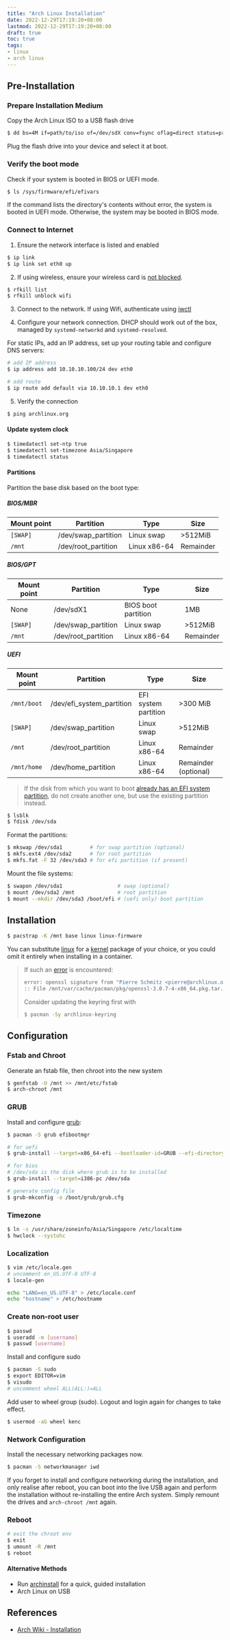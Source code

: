 ```yaml
---
title: "Arch Linux Installation"
date: 2022-12-29T17:19:20+08:00
lastmod: 2022-12-29T17:19:20+08:00
draft: true
toc: true
tags:
- linux
- arch linux
---
```


## Pre-Installation
### Prepare Installation Medium
Copy the Arch Linux ISO to a USB flash drive

```bash
$ dd bs=4M if=path/to/iso of=/dev/sdX conv=fsync oflag=direct status=progress
```

Plug the flash drive into your device and select it at boot.

### Verify the boot mode
Check if your system is booted in BIOS or UEFI mode.

```bash
$ ls /sys/firmware/efi/efivars
```

If the command lists the directory's contents without error, the system is booted in
UEFI mode. Otherwise, the system may be booted in BIOS mode.

### Connect to Internet
1. Ensure the network interface is listed and enabled

```bash
$ ip link
$ ip link set eth0 up
```

2. If using wireless, ensure your wireless card is [not blocked](https://wiki.archlinux.org/title/Network_configuration/Wireless#Rfkill_caveat).

```bash
$ rfkill list
$ rfkill unblock wifi
```

3. Connect to the network. If using Wifi, authenticate using
   [iwctl](https://wiki.archlinux.org/title/Iwd#iwctl)

4. Configure your network connection. DHCP should work out of the box, managed by `systemd-networkd` and `systemd-resolved`.

For static IPs, add an IP address, set up your routing table and configure DNS servers:

```bash
# add IP address
$ ip address add 10.10.10.100/24 dev eth0

# add route
$ ip route add default via 10.10.10.1 dev eth0
```

5. Verify the connection

```bash
$ ping archlinux.org
```

#### Update system clock
```bash
$ timedatectl set-ntp true
$ timedatectl set-timezone Asia/Singapore
$ timedatectl status
```

#### Partitions
Partition the base disk based on the boot type:

##### BIOS/MBR
| Mount point | Partition           | Type         | Size      |
| ----------- | ------------------- | ------------ | --------- |
| `[SWAP]`    | /dev/swap_partition | Linux swap   | >512MiB   |
| `/mnt`      | /dev/root_partition | Linux x86-64 | Remainder |

##### BIOS/GPT
| Mount point | Partition           | Type                | Size      |
| ----------- | ------------------- | ------------------- | --------- |
| None        | /dev/sdX1           | BIOS boot partition | 1MB       |
| `[SWAP]`    | /dev/swap_partition | Linux swap          | >512MiB   |
| `/mnt`      | /dev/root_partition | Linux x86-64        | Remainder |

##### UEFI
| Mount point | Partition                 | Type                  | Size                 |
| ----------- | ------------------------- | --------------------- | -------------------- |
| `/mnt/boot` | /dev/efi_system_partition | EFI system partition | >300 MiB             |
| `[SWAP]`    | /dev/swap_partition       | Linux swap            | >512MiB              |
| `/mnt`      | /dev/root_partition       | Linux x86-64          | Remainder            |
| `/mnt/home` | /dev/home_partition       | Linux x86-64          | Remainder (optional) |

>If the disk from which you want to boot [already has an EFI system
>partition](https://wiki.archlinux.org/title/EFI_system_partition#Check_for_an_existing_partition
>"EFI system partition"), do not create another one, but use the existing partition
>instead.

```bash
$ lsblk
$ fdisk /dev/sda
```

Format the partitions:

```bash
$ mkswap /dev/sda1         # for swap partition (optional)
$ mkfs.ext4 /dev/sda2      # for root partition
$ mkfs.fat -F 32 /dev/sda3 # for efi partition (if present)
```

Mount the file systems:

```bash
$ swapon /dev/sda1                  # swap (optional)
$ mount /dev/sda2 /mnt              # root partition
$ mount --mkdir /dev/sda3 /boot/efi # (uefi only) boot partition
```

## Installation

```bash
$ pacstrap -K /mnt base linux linux-firmware
```

You can substitute [linux](https://archlinux.org/packages/?name=linux) for a [kernel](https://wiki.archlinux.org/title/Kernel "Kernel") package of your choice, or you could omit it entirely when installing in a container.

>If such an [error](https://bbs.archlinux.org/viewtopic.php?id=282191) is encountered:
>
>```bash
>error: openssl signature from "Pierre Schmitz <pierre@archlinux.org>" is marginal trust
>:: File /mnt/var/cache/pacman/pkg/openssl-3.0.7-4-x86_64.pkg.tar.zst is corrupted (invalid or corrupted package (PGP signature)).
>```
>
>Consider updating the keyring first with
>
>```bash
>$ pacman -Sy archlinux-keyring
>```

## Configuration
### Fstab and Chroot
Generate an fstab file, then chroot into the new system

```bash
$ genfstab -U /mnt >> /mnt/etc/fstab
$ arch-chroot /mnt
```

### GRUB
Install and configure [grub](https://wiki.archlinux.org/title/GRUB):

```bash
$ pacman -S grub efibootmgr

# for uefi
$ grub-install --target=x86_64-efi --bootloader-id=GRUB --efi-directory=/boot --removable

# for bios
# /dev/sda is the disk where grub is to be installed
$ grub-install --target=i386-pc /dev/sda

# generate config file
$ grub-mkconfig -o /boot/grub/grub.cfg
```

### Timezone
```bash
$ ln -s /usr/share/zoneinfo/Asia/Singapore /etc/localtime
$ hwclock --systohc
```

### Localization
```bash
$ vim /etc/locale.gen
# uncomment en_US.UTF-8 UTF-8
$ locale-gen
```

```bash
echo "LANG=en_US.UTF-8" > /etc/locale.conf
echo "hostname" > /etc/hostname
```

### Create non-root user
```bash
$ passwd
$ useradd -m [username]
$ passwd [username]
```

Install and configure sudo

```bash
$ pacman -S sudo
$ export EDITOR=vim
$ visudo
# uncomment wheel ALL(ALL:)=ALL
```

Add user to wheel group (sudo). Logout and login again for changes to take effect.

```bash
$ usermod -aG wheel kenc
```

### Network Configuration
Install the necessary networking packages now.

```bash
$ pacman -S networkmanager iwd
```

If you forget to install and configure networking during the installation, and only realise after reboot, you can boot into the live USB again and perform the installation without re-installing the entire Arch system. Simply remount the drives and `arch-chroot /mnt` again.

### Reboot
```bash
# exit the chroot env
$ exit
$ umount -R /mnt
$ reboot
```

#### Alternative Methods
- Run [archinstall](https://github.com/archlinux/archinstall) for a quick, guided installation
- Arch Linux on USB

## References
- [Arch Wiki - Installation](https://wiki.archlinux.org/title/installation_guide)
